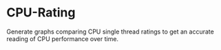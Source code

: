 # CPU-Rating
Generate graphs comparing CPU single thread ratings to get an accurate reading of CPU performance over time.
